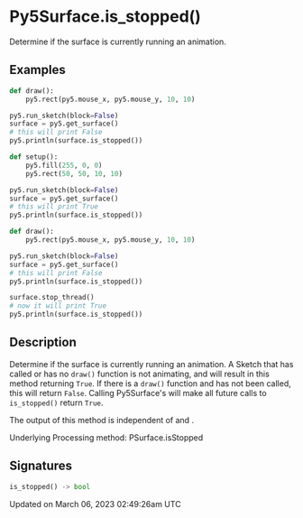 # Py5Surface.is_stopped()

Determine if the surface is currently running an animation.

## Examples

<div class="example-table">

<div class="example-row"><div class="example-cell-image">

</div><div class="example-cell-code">

```python
def draw():
    py5.rect(py5.mouse_x, py5.mouse_y, 10, 10)

py5.run_sketch(block=False)
surface = py5.get_surface()
# this will print False
py5.println(surface.is_stopped())
```

</div></div>

<div class="example-row"><div class="example-cell-image">

</div><div class="example-cell-code">

```python
def setup():
    py5.fill(255, 0, 0)
    py5.rect(50, 50, 10, 10)

py5.run_sketch(block=False)
surface = py5.get_surface()
# this will print True
py5.println(surface.is_stopped())
```

</div></div>

<div class="example-row"><div class="example-cell-image">

</div><div class="example-cell-code">

```python
def draw():
    py5.rect(py5.mouse_x, py5.mouse_y, 10, 10)

py5.run_sketch(block=False)
surface = py5.get_surface()
# this will print False
py5.println(surface.is_stopped())

surface.stop_thread()
# now it will print True
py5.println(surface.is_stopped())
```

</div></div>

</div>

## Description

Determine if the surface is currently running an animation. A Sketch that has called [](sketch_no_loop) or has no `draw()` function is not animating, and will result in this method returning `True`. If there is a `draw()` function and [](sketch_no_loop) has not been called, this will return `False`. Calling Py5Surface's [](py5surface_stop_thread) will make all future calls to `is_stopped()` return `True`.

The output of this method is independent of [](py5surface_pause_thread) and [](py5surface_resume_thread).

Underlying Processing method: PSurface.isStopped

## Signatures

```python
is_stopped() -> bool
```

Updated on March 06, 2023 02:49:26am UTC
